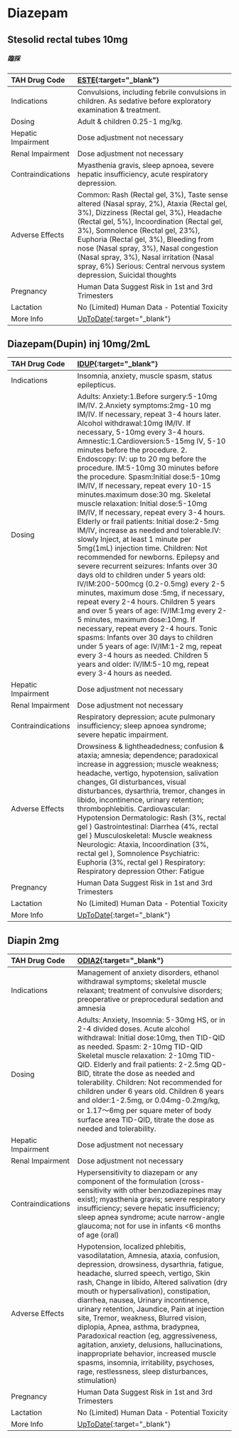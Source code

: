 # Diazepam

## Stesolid rectal tubes 10mg

##### 臨採

| TAH Drug Code      | [ESTE](https://www.tahsda.org.tw/drugs/hissearch.php?drug_code=ESTE){:target="_blank"}                                                                                                                                                                                                                                                                                                                                     |
|:-------------------|:---------------------------------------------------------------------------------------------------------------------------------------------------------------------------------------------------------------------------------------------------------------------------------------------------------------------------------------------------------------------------------------------------------------------------|
| Indications        | Convulsions, including febrile convulsions in children. As sedative before exploratory examination & treatment.                                                                                                                                                                                                                                                                                                            |
| Dosing             | Adult & children 0.25-1 mg/kg.                                                                                                                                                                                                                                                                                                                                                                                             |
| Hepatic Impairment | Dose adjustment not necessary                                                                                                                                                                                                                                                                                                                                                                                              |
| Renal Impairment   | Dose adjustment not necessary                                                                                                                                                                                                                                                                                                                                                                                              |
| Contraindications  | Myasthenia gravis, sleep apnoea, severe hepatic insufficiency, acute respiratory depression.                                                                                                                                                                                                                                                                                                                               |
| Adverse Effects    | Common: Rash (Rectal gel, 3%), Taste sense altered (Nasal spray, 2%), Ataxia (Rectal gel, 3%), Dizziness (Rectal gel, 3%), Headache (Rectal gel, 5%), Incoordination (Rectal gel, 3%), Somnolence (Rectal gel, 23%), Euphoria (Rectal gel, 3%), Bleeding from nose (Nasal spray, 3%), Nasal congestion (Nasal spray, 3%), Nasal irritation (Nasal spray, 6%) Serious: Central nervous system depression, Suicidal thoughts |
| Pregnancy          | Human Data Suggest Risk in 1st and 3rd Trimesters                                                                                                                                                                                                                                                                                                                                                                          |
| Lactation          | No (Limited) Human Data - Potential Toxicity                                                                                                                                                                                                                                                                                                                                                                               |
| More Info          | [UpToDate](https://www.uptodate.com/contents/diazepam-drug-information){:target="_blank"}                                                                                                                                                                                                                                                                                                                                  |

## Diazepam(Dupin) inj 10mg/2mL

| TAH Drug Code      | [IDUP](https://www.tahsda.org.tw/drugs/hissearch.php?drug_code=IDUP){:target="_blank"}                                                                                                                                                                                                                                                                                                                                                                                                                                                                                                                                                                                                                                                                                                                                                                                                                                                                                                                                                                                                                                                                                                                                                                                                                    |
|:-------------------|:----------------------------------------------------------------------------------------------------------------------------------------------------------------------------------------------------------------------------------------------------------------------------------------------------------------------------------------------------------------------------------------------------------------------------------------------------------------------------------------------------------------------------------------------------------------------------------------------------------------------------------------------------------------------------------------------------------------------------------------------------------------------------------------------------------------------------------------------------------------------------------------------------------------------------------------------------------------------------------------------------------------------------------------------------------------------------------------------------------------------------------------------------------------------------------------------------------------------------------------------------------------------------------------------------------|
| Indications        | Insomnia, anxiety, muscle spasm, status epilepticus.                                                                                                                                                                                                                                                                                                                                                                                                                                                                                                                                                                                                                                                                                                                                                                                                                                                                                                                                                                                                                                                                                                                                                                                                                                                      |
| Dosing             | Adults: Anxiety:1.Before surgery:5-10mg IM/IV. 2.Anxiety symptoms:2mg-10 mg IM/IV. If necessary, repeat 3-4 hours later. Alcohol withdrawal:10mg IM/IV. If necessary, 5-10mg every 3-4 hours. Amnestic:1.Cardioversion:5-15mg IV, 5-10 minutes before the procedure. 2. Endoscopy: IV: up to 20 mg before the procedure. IM:5-10mg 30 minutes before the procedure. Spasm:Initial dose:5-10mg IM/IV, If necessary, repeat every 10-15 minutes.maximum dose:30 mg. Skeletal muscle relaxation: Initial dose:5-10mg IM/IV, If necessary, repeat every 3-4 hours. Elderly or frail patients: Initial dose:2-5mg IM/IV, increase as needed and tolerable.IV: slowly Inject, at least 1 minute per 5mg(1mL) injection time. Children: Not recommended for newborns. Epilepsy and severe recurrent seizures: Infants over 30 days old to children under 5 years old: IV/IM:200-500mcg (0.2-0.5mg) every 2-5 minutes, maximum dose :5mg, if necessary, repeat every 2-4 hours. Children 5 years and over 5 years of age: IV/IM:1mg every 2-5 minutes, maximum dose:10mg. If necessary, repeat every 2-4 hours. Tonic spasms: Infants over 30 days to children under 5 years of age: IV/IM:1-2 mg, repeat every 3-4 hours as needed. Children 5 years and older: IV/IM:5-10 mg, repeat every 3-4 hours as needed. |
| Hepatic Impairment | Dose adjustment not necessary                                                                                                                                                                                                                                                                                                                                                                                                                                                                                                                                                                                                                                                                                                                                                                                                                                                                                                                                                                                                                                                                                                                                                                                                                                                                             |
| Renal Impairment   | Dose adjustment not necessary                                                                                                                                                                                                                                                                                                                                                                                                                                                                                                                                                                                                                                                                                                                                                                                                                                                                                                                                                                                                                                                                                                                                                                                                                                                                             |
| Contraindications  | Respiratory depression; acute pulmonary insufficiency; sleep apnoea syndrome; severe hepatic impairment.                                                                                                                                                                                                                                                                                                                                                                                                                                                                                                                                                                                                                                                                                                                                                                                                                                                                                                                                                                                                                                                                                                                                                                                                  |
| Adverse Effects    | Drowsiness & lightheadedness; confusion & ataxia; amnesia; dependence; paradoxical increase in aggression; muscle weakness; headache, vertigo, hypotension, salivation changes, GI disturbances, visual disturbances, dysarthria, tremor, changes in libido, incontinence, urinary retention; thrombophlebitis. Cardiovascular: Hypotension Dermatologic: Rash (3%, rectal gel ) Gastrointestinal: Diarrhea (4%, rectal gel ) Musculoskeletal: Muscle weakness Neurologic: Ataxia, Incoordination (3%, rectal gel ), Somnolence Psychiatric: Euphoria (3%, rectal gel ) Respiratory: Respiratory depression Other: Fatigue                                                                                                                                                                                                                                                                                                                                                                                                                                                                                                                                                                                                                                                                                |
| Pregnancy          | Human Data Suggest Risk in 1st and 3rd Trimesters                                                                                                                                                                                                                                                                                                                                                                                                                                                                                                                                                                                                                                                                                                                                                                                                                                                                                                                                                                                                                                                                                                                                                                                                                                                         |
| Lactation          | No (Limited) Human Data - Potential Toxicity                                                                                                                                                                                                                                                                                                                                                                                                                                                                                                                                                                                                                                                                                                                                                                                                                                                                                                                                                                                                                                                                                                                                                                                                                                                              |
| More Info          | [UpToDate](https://www.uptodate.com/contents/diazepam-drug-information){:target="_blank"}                                                                                                                                                                                                                                                                                                                                                                                                                                                                                                                                                                                                                                                                                                                                                                                                                                                                                                                                                                                                                                                                                                                                                                                                                 |

## Diapin 2mg

| TAH Drug Code      | [ODIA2](https://www.tahsda.org.tw/drugs/hissearch.php?drug_code=ODIA2){:target="_blank"}                                                                                                                                                                                                                                                                                                                                                                                                                                                                                                                                                                         |
|:-------------------|:-----------------------------------------------------------------------------------------------------------------------------------------------------------------------------------------------------------------------------------------------------------------------------------------------------------------------------------------------------------------------------------------------------------------------------------------------------------------------------------------------------------------------------------------------------------------------------------------------------------------------------------------------------------------|
| Indications        | Management of anxiety disorders, ethanol withdrawal symptoms; skeletal muscle relaxant; treatment of convulsive disorders; preoperative or preprocedural sedation and amnesia                                                                                                                                                                                                                                                                                                                                                                                                                                                                                    |
| Dosing             | Adults: Anxiety, Insomnia: 5-30mg HS, or in 2-4 divided doses. Acute alcohol withdrawal: Initial dose:10mg, then TID-QID as needed. Spasm: 2-10mg TID-QID Skeletal muscle relaxation: 2-10mg TID-QID. Elderly and frail patients: 2-2.5mg QD-BID, titrate the dose as needed and tolerability. Children: Not recommended for children under 6 years old. Children 6 years and older:1-2.5mg, or 0.04mg-0.2mg/kg, or 1.17～6mg per square meter of body surface area TID-QID, titrate the dose as needed and tolerability.                                                                                                                                        |
| Hepatic Impairment | Dose adjustment not necessary                                                                                                                                                                                                                                                                                                                                                                                                                                                                                                                                                                                                                                    |
| Renal Impairment   | Dose adjustment not necessary                                                                                                                                                                                                                                                                                                                                                                                                                                                                                                                                                                                                                                    |
| Contraindications  | Hypersensitivity to diazepam or any component of the formulation (cross-sensitivity with other benzodiazepines may exist); myasthenia gravis; severe respiratory insufficiency; severe hepatic insufficiency; sleep apnea syndrome; acute narrow-angle glaucoma; not for use in infants <6 months of age (oral)                                                                                                                                                                                                                                                                                                                                                  |
| Adverse Effects    | Hypotension, localized phlebitis, vasodilatation, Amnesia, ataxia, confusion, depression, drowsiness, dysarthria, fatigue, headache, slurred speech, vertigo, Skin rash, Change in libido, Altered salivation (dry mouth or hypersalivation), constipation, diarrhea, nausea, Urinary incontinence, urinary retention, Jaundice, Pain at injection site, Tremor, weakness, Blurred vision, diplopia, Apnea, asthma, bradypnea, Paradoxical reaction (eg, aggressiveness, agitation, anxiety, delusions, hallucinations, inappropriate behavior, increased muscle spasms, insomnia, irritability, psychoses, rage, restlessness, sleep disturbances, stimulation) |
| Pregnancy          | Human Data Suggest Risk in 1st and 3rd Trimesters                                                                                                                                                                                                                                                                                                                                                                                                                                                                                                                                                                                                                |
| Lactation          | No (Limited) Human Data - Potential Toxicity                                                                                                                                                                                                                                                                                                                                                                                                                                                                                                                                                                                                                     |
| More Info          | [UpToDate](https://www.uptodate.com/contents/diazepam-drug-information){:target="_blank"}                                                                                                                                                                                                                                                                                                                                                                                                                                                                                                                                                                        |

